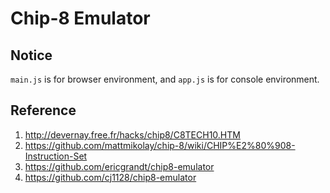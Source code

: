 # Chip-8 Emulator
## Notice
`main.js` is for browser environment, and `app.js` is for console environment.

## Reference
1. http://devernay.free.fr/hacks/chip8/C8TECH10.HTM
2. https://github.com/mattmikolay/chip-8/wiki/CHIP%E2%80%908-Instruction-Set
3. https://github.com/ericgrandt/chip8-emulator
4. https://github.com/cj1128/chip8-emulator